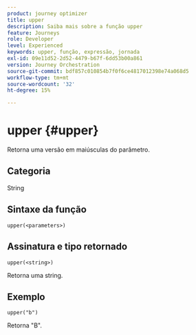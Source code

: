 ```yaml
---
product: journey optimizer
title: upper
description: Saiba mais sobre a função upper
feature: Journeys
role: Developer
level: Experienced
keywords: upper, função, expressão, jornada
exl-id: 09e11d52-2d52-4479-b67f-6dd53b00a861
version: Journey Orchestration
source-git-commit: bdf857c010854b7f0f6ce4817012398e74a068d5
workflow-type: tm+mt
source-wordcount: '32'
ht-degree: 15%

---
```


# upper {#upper}

Retorna uma versão em maiúsculas do parâmetro.

## Categoria

String

## Sintaxe da função

`upper(<parameters>)`

## Assinatura e tipo retornado

`upper(<string>)`

Retorna uma string.

## Exemplo

`upper("b")`

Retorna &quot;B&quot;.
